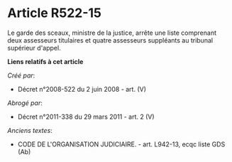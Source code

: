 # Article R522-15

Le garde des sceaux, ministre de la justice, arrête une liste comprenant deux assesseurs titulaires et quatre assesseurs
suppléants au tribunal supérieur d'appel.

**Liens relatifs à cet article**

_Créé par_:

  - Décret n°2008-522 du 2 juin 2008 - art. (V)

_Abrogé par_:

  - Décret n°2011-338 du 29 mars 2011 - art. 2 (V)

_Anciens textes_:

  - CODE DE L'ORGANISATION JUDICIAIRE. - art. L942-13, ecqc liste GDS (Ab)
